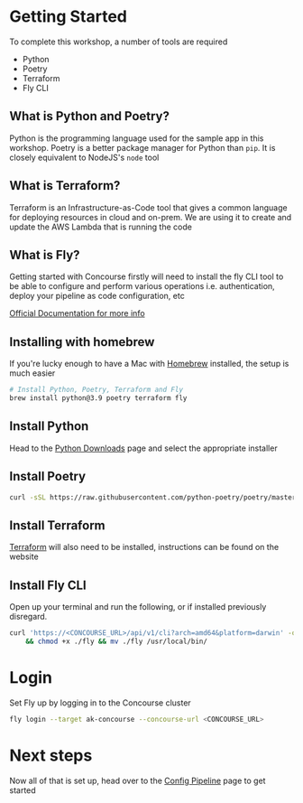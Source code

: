 # Getting Started 

To complete this workshop, a number of tools are required
* Python
* Poetry
* Terraform
* Fly CLI

## What is Python and Poetry?
Python is the programming language used for the sample app in this workshop. Poetry is a better package manager for Python than `pip`. It is closely equivalent to NodeJS's `node` tool

## What is Terraform?
Terraform is an Infrastructure-as-Code tool that gives a common language for deploying resources in cloud and on-prem. We are using it to create and update the AWS Lambda that is running the code

## What is Fly?
Getting started with Concourse firstly will need to install the fly CLI tool to be able to configure and perform various operations i.e. authentication, deploy your pipeline as code configuration, etc

[Official Documentation for more info](https://concourse-ci.org/fly.html)


## Installing with homebrew
If you're lucky enough to have a Mac with [Homebrew](https://brew.sh/) installed, the setup is much easier
```bash
# Install Python, Poetry, Terraform and Fly
brew install python@3.9 poetry terraform fly
```

## Install Python
Head to the [Python Downloads](https://www.python.org/downloads/release/python-3913/) page and select the appropriate installer

## Install Poetry
```bash
curl -sSL https://raw.githubusercontent.com/python-poetry/poetry/master/get-poetry.py | python -
```

## Install Terraform 
[Terraform](https://learn.hashicorp.com/tutorials/terraform/install-cli) will also need to be installed, instructions can be found on the website

## Install Fly CLI
Open up your terminal and run the following, or if installed previously disregard.
```sh
curl 'https://<CONCOURSE_URL>/api/v1/cli?arch=amd64&platform=darwin' -o fly \
    && chmod +x ./fly && mv ./fly /usr/local/bin/
```

# Login 
Set Fly up by logging in to the Concourse cluster

```sh
fly login --target ak-concourse --concourse-url <CONCOURSE_URL>
```

# Next steps
Now all of that is set up, head over to the [Config Pipeline](2-config-pipeline.md) page to get started